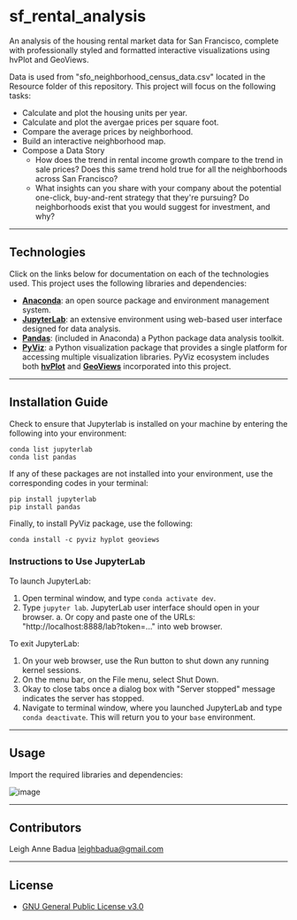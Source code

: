 # sf_rental_analysis
An analysis  of the housing rental market data for San Francisco, complete with professionally styled and formatted interactive visualizations using hvPlot and GeoViews. 


Data is used from "sfo_neighborhood_census_data.csv" located in the Resource folder of this repository. This project will focus on the following tasks:
  + Calculate and plot the housing units per year. 
  + Calculate and plot the avergae prices per square foot.
  + Compare the average prices by neighborhood.
  + Build an interactive neighborhood map.
  + Compose a Data Story
    + How does the trend in rental income growth compare to the trend in sale prices? Does this same trend hold true for all the neighborhoods across San Francisco?
    + What insights can you share with your company about the potential one-click, buy-and-rent strategy that they're pursuing? Do neighborhoods exist that you would suggest for investment, and why?

---

## Technologies

Click on the links below for documentation on each of the technologies used. This project uses the following libraries and dependencies:
+ [**Anaconda**](https://docs.anaconda.com/): an open source package and environment management system.
+ [**JupyterLab**](https://jupyterlab.readthedocs.io/en/stable/): an extensive environment using web-based user interface designed for data analysis. 
+ [**Pandas**](https://pandas.pydata.org/docs/getting_started/index.html): (included in Anaconda) a Python package data analysis toolkit.
+ [**PyViz**](https://pyviz.org/index.html): a Python visualization package that provides a single platform for accessing multiple visualization libraries. PyViz ecosystem includes both [**hvPlot**](https://hvplot.holoviz.org/) and [**GeoViews**](https://pypi.org/project/geoviews/) incorporated into this project. 

---

## Installation Guide
Check to ensure that Jupyterlab is installed on your machine by entering the following into your environment:
```
conda list jupyterlab
conda list pandas
```
If any of these packages are not installed into your environment, use the corresponding codes in your terminal:

```
pip install jupyterlab
pip install pandas
```

Finally, to install PyViz package, use the following:
```
conda install -c pyviz hyplot geoviews
```

### Instructions to Use JupyterLab

To launch JupyterLab:
  1. Open terminal window, and type `conda activate dev`.
  2. Type `jupyter lab`. JupyterLab user interface should open in your browser. 
      a. Or copy and paste one of the URLs: "http://localhost:8888/lab?token=..." into web browser. 

To exit JupyterLab:
  1. On your web browser, use the Run button to shut down any running kernel sessions.
  2. On the menu bar, on the File menu, select Shut Down. 
  3. Okay to close tabs once a dialog box with "Server stopped" message indicates the server has stopped. 
  4. Navigate to terminal window, where you launched JupyterLab and type `conda deactivate`. This will return you to your `base` environment. 

---

## Usage 

Import the required libraries and dependencies:

![image](https://user-images.githubusercontent.com/96001018/153379052-2cfccb4b-3065-42b7-b87e-8ab091af7a16.png)



---

## Contributors

Leigh Anne Badua leighbadua@gmail.com 

---

## License

+ [GNU General Public License v3.0](https://choosealicense.com/licenses/gpl-3.0/)
